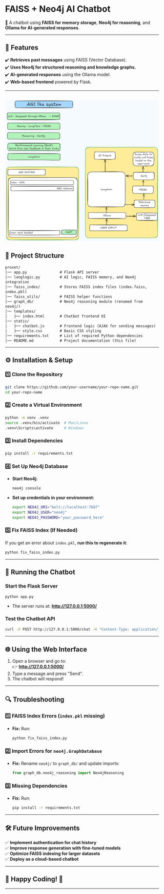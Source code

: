 # **FAISS + Neo4j AI Chatbot**
🚀 A chatbot using **FAISS for memory storage**, **Neo4j for reasoning**, and **Ollama for AI-generated responses**.

---

## **📌 Features**
✔️ **Retrieves past messages** using FAISS (Vector Database).  
✔️ **Uses Neo4j for structured reasoning and knowledge graphs.**  
✔️ **AI-generated responses** using the Ollama model.  
✔️ **Web-based frontend** powered by Flask.  

---
![System Design](agi_system_design.png)
---

## **📂 Project Structure**
```
proxet/
│── app.py               # Flask API server
│── langlogic.py         # AI logic, FAISS memory, and Neo4j integration
│── faiss_index/         # Stores FAISS index files (index.faiss, index.pkl)
│── faiss_utils/         # FAISS helper functions
│── graph_db/            # Neo4j reasoning module (renamed from neo4j/)
│── templates/
│   ├── index.html       # Chatbot frontend UI
│── static/
│   ├── chatbot.js       # Frontend logic (AJAX for sending messages)
│   ├── style.css        # Basic CSS styling
│── requirements.txt     # List of required Python dependencies
│── README.md            # Project documentation (this file)
```

---

## **⚙️ Installation & Setup**
### **1️⃣ Clone the Repository**
```bash
git clone https://github.com/your-username/your-repo-name.git
cd your-repo-name
```

### **2️⃣ Create a Virtual Environment**
```bash
python -m venv .venv
source .venv/bin/activate  # Mac/Linux
.venv\Scripts\activate     # Windows
```

### **3️⃣ Install Dependencies**
```bash
pip install -r requirements.txt
```

### **4️⃣ Set Up Neo4j Database**
- **Start Neo4j:**
  ```bash
  neo4j console
  ```
- **Set up credentials in your environment:**
  ```bash
  export NEO4J_URI="bolt://localhost:7687"
  export NEO4J_USER="neo4j"
  export NEO4J_PASSWORD="your_password_here"
  ```

### **5️⃣ Fix FAISS Index (If Needed)**
If you get an error about `index.pkl`, **run this to regenerate it**:
```bash
python fix_faiss_index.py
```

---

## **🚀 Running the Chatbot**
### **Start the Flask Server**
```bash
python app.py
```
- The server runs at: **http://127.0.0.1:5000/**

### **Test the Chatbot API**
```bash
curl -X POST http://127.0.0.1:5000/chat -H "Content-Type: application/json" -d '{"user_id": "123", "message": "Hello"}'
```

---

## **🌐 Using the Web Interface**
1. Open a browser and go to:  
   👉 **http://127.0.0.1:5000/**
2. Type a message and press "Send".
3. The chatbot will respond!

---

## **🔍 Troubleshooting**
### **1️⃣ FAISS Index Errors (`index.pkl` missing)**
- **Fix:** Run:
  ```bash
  python fix_faiss_index.py
  ```

### **2️⃣ Import Errors for `neo4j.GraphDatabase`**
- **Fix:** Rename `neo4j/` to `graph_db/` and update imports:
  ```python
  from graph_db.neo4j_reasoning import Neo4jReasoning
  ```

### **3️⃣ Missing Dependencies**
- **Fix:** Run:
  ```bash
  pip install -r requirements.txt
  ```

---

## **🛠 Future Improvements**
✅ **Implement authentication for chat history**  
✅ **Improve response generation with fine-tuned models**  
✅ **Optimize FAISS indexing for larger datasets**  
✅ **Deploy as a cloud-based chatbot**  

---

## **🚀 Happy Coding!** 🎉

---